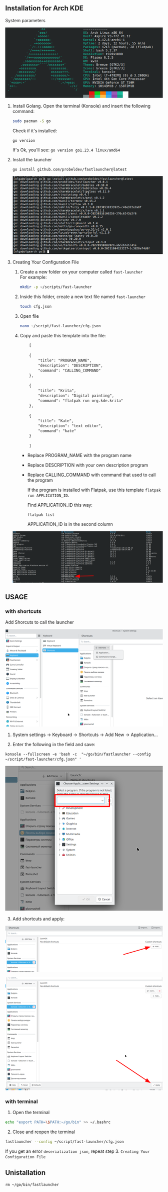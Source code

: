 ## Installation for Arch KDE

System parameters

<div align="center">

![system_parameters](images/system_parameters.png)

</div>

<!-- **Video installation guide is available [here](link)** -->

1. Install Golang. Open the terminal (Konsole) and insert the following command:

    ```bash
    sudo pacman -S go
    ```
    Check if it's installed: 
    ```
    go version
    ```

    If's Ok, you'll see:
      `go version go1.23.4 linux/amd64`


2. Install the launcher

    ```
    go install github.com/probeldev/fastlauncher@latest
    ```

    <div align="center">

    ![system_parameters](images/install.png)

    </div>

3. Creating Your Configuration File

    1. Create a new folder on your computer called `fast-launcher`  
    For example:

        ```bash
        mkdir -p ~/scripts/fast-launcher
        ```
    2. Inside this folder, create a new text file named `fast-launcher`
    
        ```bash
        touch cfg.json
        ```

    3. Open file

        ```bash
        nano ~/script/fast-launcher/cfg.json
        ```
    3. Copy and paste this template into the file:


        ```
            [

            {
                "title": "PROGRAM_NAME",
                "description": "DESCRIPTION",
                "command": "CALLING_COMMAND"
            },

            {
                "title": "Krita",
                "description": "Digital painting",
                "command": "flatpak run org.kde.krita"
            },

            {
                "title": "Kate",
                "description": "text editor",
                "command": "kate"
            }

            ]

        ```
        - Replace PROGRAM_NAME with the program name
        - Replace DESCRIPTION with your own description program
        - Replace CALLING_COMMAND with command that used to call the program

            If the program is installed with Flatpak, use this template `flatpak run APPLICATION_ID`.

             Find APPLICATION_ID this way:
            
            ```
            flatpak list
            ```

            APPLICATION_ID is in the second column

    <div align="center">

    ![system_parameters](images/flatpaklist.png)

    </div>

    
## USAGE

 ### with shortcuts

Add Shorcuts to call the launcher

<div align="center">

![system_parameters](images/hotkey.png)

</div>

1. System settings -> Keyboard -> Shortcuts -> Add New -> Application...

2. Enter the following in the field and save:

```
konsole --fullscreen -e 'bash -c  "~/go/bin/fastlauncher --config ~/script/fast-launcher/cfg.json" '
```
<div align="center">

![system_parameters](images/add.png)

</div>

3. Add shortcuts and apply:

<div align="center">

![system_parameters](images/add2.png)

</div>

<div align="center">

![system_parameters](images/add3.png)

</div>

### with terminal

1. Open the terminal


```bash
echo "export PATH=\$PATH:~/go/bin" >> ~/.bashrc
```

2. Close and reopen the terminal


```bash
fastlauncher --config ~/script/fast-launcher/cfg.json
```


If you get an error `deserialization json`, repeat step 3. `Creating Your Configuration File` 

## Unistallation

```
rm ~/go/bin/fastlauncher
```

